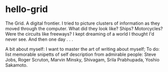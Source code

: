 # hello-grid
The Grid. A digital frontier. I tried to picture clusters of information as they moved through the computer. What did they look like? Ships? Motorcycles? Were the circuits like freeways? I kept dreaming of a world I thought I'd never see. And then one day . . .

A bit about myself:
I want to master the art of writing about myself; To do: list memorable snipetts of self description from admirable people: Steve Jobs, Roger Scruton, Marvin Minsky, Shivagam, Srila Prabhupada, Yoshio Sakamoto.
